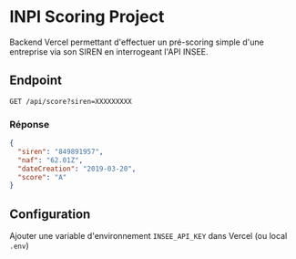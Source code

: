 # INPI Scoring Project

Backend Vercel permettant d'effectuer un pré-scoring simple d'une entreprise via son SIREN en interrogeant l'API INSEE.

## Endpoint

`GET /api/score?siren=XXXXXXXXX`

### Réponse
```json
{
  "siren": "849891957",
  "naf": "62.01Z",
  "dateCreation": "2019-03-20",
  "score": "A"
}
```

## Configuration

Ajouter une variable d'environnement `INSEE_API_KEY` dans Vercel (ou local `.env`)
